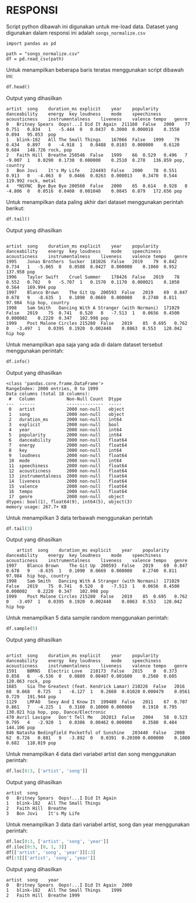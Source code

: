 # __RESPONSI__ #
Script python dibawah ini digunakan untuk me-load data. Dataset yang digunakan dalam responsi ini adalah `songs_normalize.csv`
```PY
import pandas as pd

path = "songs_normalize.csv"
df = pd.read_csv(path)
```

Untuk menampilkan beberapa baris teratas menggunakan script dibawah ini:
```py
df.head()
```

Output yang dihasilkan
```
artist	song	duration_ms	explicit	year	popularity	danceability	energy	key	loudness	mode	speechiness	acousticness	instrumentalness	liveness	valence	tempo	genre
0	Britney Spears	Oops!...I Did It Again	211160	False	2000	77	0.751	0.834	1	-5.444	0	0.0437	0.3000	0.000018	0.3550	0.894	95.053	pop
1	blink-182	All The Small Things	167066	False	1999	79	0.434	0.897	0	-4.918	1	0.0488	0.0103	0.000000	0.6120	0.684	148.726	rock, pop
2	Faith Hill	Breathe	250546	False	1999	66	0.529	0.496	7	-9.007	1	0.0290	0.1730	0.000000	0.2510	0.278	136.859	pop, country
3	Bon Jovi	It's My Life	224493	False	2000	78	0.551	0.913	0	-4.063	0	0.0466	0.0263	0.000013	0.3470	0.544	119.992	rock, metal
4	*NSYNC	Bye Bye Bye	200560	False	2000	65	0.614	0.928	8	-4.806	0	0.0516	0.0408	0.001040	0.0845	0.879	172.656	pop
```

Untuk menampilkan data paling akhir dari dataset menggunakan perintah berikut:
```py
df.tail()
```

Output yang dihasilkan
```

artist	song	duration_ms	explicit	year	popularity	danceability	energy	key	loudness	mode	speechiness	acousticness	instrumentalness	liveness	valence	tempo	genre
1995	Jonas Brothers	Sucker	181026	False	2019	79	0.842	0.734	1	-5.065	0	0.0588	0.0427	0.000000	0.1060	0.952	137.958	pop
1996	Taylor Swift	Cruel Summer	178426	False	2019	78	0.552	0.702	9	-5.707	1	0.1570	0.1170	0.000021	0.1050	0.564	169.994	pop
1997	Blanco Brown	The Git Up	200593	False	2019	69	0.847	0.678	9	-8.635	1	0.1090	0.0669	0.000000	0.2740	0.811	97.984	hip hop, country
1998	Sam Smith	Dancing With A Stranger (with Normani)	171029	False	2019	75	0.741	0.520	8	-7.513	1	0.0656	0.4500	0.000002	0.2220	0.347	102.998	pop
1999	Post Malone	Circles	215280	False	2019	85	0.695	0.762	0	-3.497	1	0.0395	0.1920	0.002440	0.0863	0.553	120.042	hip hop
```

Untuk menampilkan apa saja yang ada di dalam dataset tersebut menggunakan perintah:
```py
df.info()
```

Output yang dihasilkan
```
<class 'pandas.core.frame.DataFrame'>
RangeIndex: 2000 entries, 0 to 1999
Data columns (total 18 columns):
 #   Column            Non-Null Count  Dtype  
---  ------            --------------  -----  
 0   artist            2000 non-null   object 
 1   song              2000 non-null   object 
 2   duration_ms       2000 non-null   int64  
 3   explicit          2000 non-null   bool   
 4   year              2000 non-null   int64  
 5   popularity        2000 non-null   int64  
 6   danceability      2000 non-null   float64
 7   energy            2000 non-null   float64
 8   key               2000 non-null   int64  
 9   loudness          2000 non-null   float64
 10  mode              2000 non-null   int64  
 11  speechiness       2000 non-null   float64
 12  acousticness      2000 non-null   float64
 13  instrumentalness  2000 non-null   float64
 14  liveness          2000 non-null   float64
 15  valence           2000 non-null   float64
 16  tempo             2000 non-null   float64
 17  genre             2000 non-null   object 
dtypes: bool(1), float64(9), int64(5), object(3)
memory usage: 267.7+ KB
```

Untuk menampilkan 3 data terbawah menggunakan perintah
```py
df.tail(3)
```

Output yang dihasilkan
```
	artist	song	duration_ms	explicit	year	popularity	danceability	energy	key	loudness	mode	speechiness	acousticness	instrumentalness	liveness	valence	tempo	genre
1997	Blanco Brown	The Git Up	200593	False	2019	69	0.847	0.678	9	-8.635	1	0.1090	0.0669	0.000000	0.2740	0.811	97.984	hip hop, country
1998	Sam Smith	Dancing With A Stranger (with Normani)	171029	False	2019	75	0.741	0.520	8	-7.513	1	0.0656	0.4500	0.000002	0.2220	0.347	102.998	pop
1999	Post Malone	Circles	215280	False	2019	85	0.695	0.762	0	-3.497	1	0.0395	0.1920	0.002440	0.0863	0.553	120.042	hip hop
```

Untuk menampilkan 5 data sample random menggunakan perintah:
```py
df.sample(5)
```

Output yang dihasilkan
```

artist	song	duration_ms	explicit	year	popularity	danceability	energy	key	loudness	mode	speechiness	acousticness	instrumentalness	liveness	valence	tempo	genre
1591	BØRNS	Electric Love	218173	False	2015	0	0.373	0.858	6	-6.536	0	0.0889	0.00407	0.001600	0.2560	0.605	120.063	rock, pop
1685	Sia	The Greatest (feat. Kendrick Lamar)	210226	False	2016	68	0.668	0.725	1	-6.127	1	0.2660	0.01020	0.000479	0.0561	0.729	191.944	pop
1129	LMFAO	Sexy And I Know It	199480	False	2011	67	0.707	0.861	7	-4.225	1	0.3160	0.10000	0.000000	0.1910	0.795	130.021	hip hop, pop, Dance/Electronic
470	Avril Lavigne	Don't Tell Me	202013	False	2004	58	0.523	0.795	4	-2.920	1	0.0386	0.00462	0.000000	0.3580	0.484	144.106	pop
846	Natasha Bedingfield	Pocketful of Sunshine	203440	False	2008	62	0.726	0.881	9	-3.892	0	0.0391	0.20300	0.000000	0.1080	0.682	110.019	pop
```

Untuk menampilkan 4 data dari variabel artist dan song menggunakan perintah:
```py
df.loc[0:3, ['artist', 'song']]
```

Output yang dihasilkan
```
artist	song
0	Britney Spears	Oops!...I Did It Again
1	blink-182	All The Small Things
2	Faith Hill	Breathe
3	Bon Jovi	It's My Life
```

Untuk menampilkan 3 data dari variabel artist, song dan year menggunakan perintah:
```py
df.loc[0:3, ['artist', 'song', 'year']]
df.iloc[0:3, [0, 1, 3]]
df[['artist', 'song', 'year']][:3]
df[:3][['artist', 'song', 'year']]
```

Output yang dihasilkan
```
artist	song	year
0	Britney Spears	Oops!...I Did It Again	2000
1	blink-182	All The Small Things	1999
2	Faith Hill	Breathe	1999
```
